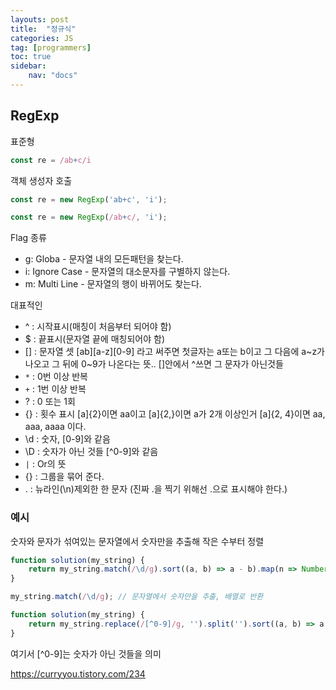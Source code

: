 ```yaml
---
layouts: post
title:  "정규식"
categories: JS
tag: [programmers]
toc: true
sidebar:
    nav: "docs"
---
```


## RegExp

표준형
```js
const re = /ab+c/i
```

객체 생성자 호출
```js
const re = new RegExp('ab+c', 'i');
```

```js
const re = new RegExp(/ab+c/, 'i');
```

Flag 종류

- g: Globa - 문자열 내의 모든패턴을 찾는다.
- i: Ignore Case - 문자열의 대소문자를 구별하지 않는다.
- m: Multi Line - 문자열의 행이 바뀌어도 찾는다.

대표적인

- ^ : 시작표시(매칭이 처음부터 되어야 함)
- $ : 끝표시(문자열 끝에 매칭되어야 함)
- [] : 문자열 셋
      [ab][a-z][0-9] 라고 써주면 첫글자는 a또는 b이고 그 다음에 a~z가 나오고 그 뒤에 0~9가 나온다는 뜻..
      []안에서 ^쓰면 그 문자가 아닌것들
- `*` : 0번 이상 반복
- `+` : 1번 이상 반복
- ? : 0 또는 1회
- {} : 횟수 표시
      [a]{2}이면 aa이고 [a]{2,}이면 a가 2개 이상인거 [a]{2, 4}이면 aa, aaa, aaaa 이다.
- \d : 숫자, [0-9]와 같음
- \D : 숫자가 아닌 것들 [^0-9]와 같음
- `|` : Or의 뜻
- {} : 그룹을 묶어 준다.
- . : 뉴라인(\n)제외한 한 문자 (진짜 .을 찍기 위해선 \.으로 표시해야 한다.)

### 예시

숫자와 문자가 섞여있는 문자열에서 숫자만을 추출해 작은 수부터 정렬
```js
function solution(my_string) {
    return my_string.match(/\d/g).sort((a, b) => a - b).map(n => Number(n));
}
```

```js
my_string.match(/\d/g); // 문자열에서 숫자만을 추출, 배열로 반환
```

```js
function solution(my_string) {
    return my_string.replace(/[^0-9]/g, '').split('').sort((a, b) => a - b).map(Number);
}
```
여기서 [^0-9]는 숫자가 아닌 것들을 의미

<https://curryyou.tistory.com/234>